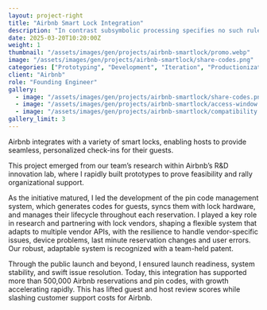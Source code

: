 ```yaml
---
layout: project-right
title: "Airbnb Smart Lock Integration"
description: "In contrast subsymbolic processing specifies no such rules a priori and relies on emergent properties of processing units"
date: 2025-03-20T10:20:00Z
weight: 1
thumbnail: "/assets/images/gen/projects/airbnb-smartlock/promo.webp"
image: "/assets/images/gen/projects/airbnb-smartlock/share-codes.png"
categories: ["Prototyping", "Development", "Iteration", "Productionization", "Launch"]
client: "Airbnb"
role: "Founding Engineer"
gallery:
  - image: "/assets/images/gen/projects/airbnb-smartlock/share-codes.png"
  - image: "/assets/images/gen/projects/airbnb-smartlock/access-window.png"
  - image: "/assets/images/gen/projects/airbnb-smartlock/compatibility.png"
gallery_limit: 3
---
```


Airbnb integrates with a variety of smart locks, enabling hosts to provide seamless, personalized check-ins for their guests.

This project emerged from our team’s research within Airbnb’s R&D innovation lab, where I rapidly built prototypes to prove feasibility and rally organizational support.

As the initiative matured, I led the development of the pin code management system, which generates codes for guests, syncs them with lock hardware, and manages their lifecycle throughout each reservation. I played a key role in research and partnering with lock vendors, shaping a flexible system that adapts to multiple vendor APIs, with the resilience to handle vendor-specific issues, device problems, last minute reservation changes and user errors. Our robust, adaptable system is recognized with a team-held patent.

Through the public launch and beyond, I ensured launch readiness, system stability, and swift issue resolution. Today, this integration has supported more than 500,000 Airbnb reservations and pin codes, with growth accelerating rapidly. This has lifted guest and host review scores while slashing customer support costs for Airbnb.

